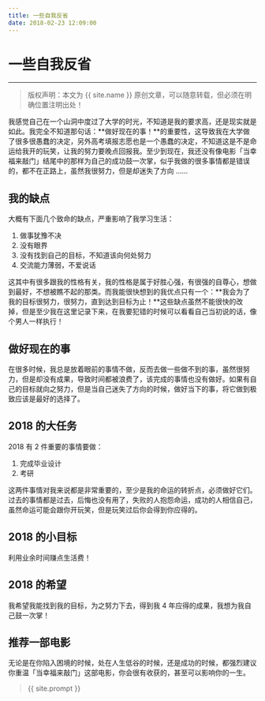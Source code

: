 ```yaml
---
title: 一些自我反省
date: 2018-02-23 12:09:00
---
```

# 一些自我反省
***
> 版权声明：本文为 {{ site.name }} 原创文章，可以随意转载，但必须在明确位置注明出处！

我感觉自己在一个山洞中度过了大学的时光，不知道是我的要求高，还是现实就是如此。我完全不知道那句话：**做好现在的事！**的重要性，这导致我在大学做了很多很愚蠢的决定，另外高考填报志愿也是一个愚蠢的决定，不知道这是不是命运给我开的玩笑，让我的努力要晚点回报我。至少到现在，我还没有像电影「当幸福来敲门」结尾中的那样为自己的成功鼓一次掌，似乎我做的很多事情都是错误的，都不在正路上，虽然我很努力，但是却迷失了方向 ......

## 我的缺点
大概有下面几个致命的缺点，严重影响了我学习生活：
1. 做事犹豫不决
2. 没有眼界
3. 没有找到自己的目标，不知道该向何处努力
4. 交流能力薄弱，不爱说话

这其中有很多跟我的性格有关，我的性格是属于好胜心强，有很强的自尊心，想做到最好，不想被瞧不起的那类。而我能很快想到的我优点只有一个：**我会为了我的目标很努力，很努力，直到达到目标为止！**这些缺点虽然不能很快的改掉，但是至少我在这里记录下来，在我要犯错的时候可以看看自己当初说的话，像个男人一样执行！

## 做好现在的事
在很多时候，我总是放着眼前的事情不做，反而去做一些做不到的事，虽然很努力，但是却没有成果，导致时间都被浪费了，该完成的事情也没有做好。如果有自己的目标就向之努力，但是当自己迷失了方向的时候，做好当下的事，将它做到极致应该是最好的选择了。

## 2018 的大任务
2018 有 2 件重要的事情要做：
1. 完成毕业设计
2. 考研

这两件事情对我来说都是非常重要的，至少是我的命运的转折点，必须做好它们。过去的事情都是过去，后悔也没有用了，失败的人抱怨命运，成功的人相信自己，虽然命运可能会跟你开玩笑，但是玩笑过后你会得到你应得的。

## 2018 的小目标
利用业余时间赚点生活费！

## 2018 的希望
我希望我能找到我的目标，为之努力下去，得到我 4 年应得的成果，我想为我自己鼓一次掌！

## 推荐一部电影
无论是在你陷入困境的时候，处在人生低谷的时候，还是成功的时候，都强烈建议你重温「当幸福来敲门」这部电影，你会很有收获的，甚至可以影响你的一生。

> {{ site.prompt }}
